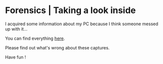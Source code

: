 # Forensics | Taking a look inside

I acquired some information about my PC because I think someone messed up
with it...

You can find everything [here](https://mega.nz/#!1ddgGKTB!Qf-BuTtP7FwsDuHAwmH5TJ7ZAbDnMtr3pSPQHgI7WWM).

Please find out what's wrong about these captures.

Have fun !
